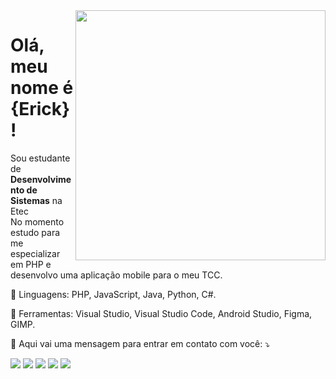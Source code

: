 <img src="img/image_adobe_express_cortado.png.png" min-width="400px" max-width="400px" width="400px" align="right">

<h1 align="left">Olá, meu nome é <strong>{Erick}!</strong></h1>

<p align="left"> 
  Sou estudante de <strong>Desenvolvimento de Sistemas</strong> na Etec<br>
  No momento estudo para me especializar em PHP e <br> desenvolvo uma aplicação mobile para o meu TCC.
</p>

<p align="left">
  🦄 Linguagens: PHP, JavaScript, Java, Python, C#.
</p>

<p align="left">
  💼 Ferramentas: Visual Studio, Visual Studio Code, Android Studio, Figma, GIMP.
</p>

<p align="left">
  💌 Aqui vai uma mensagem para entrar em contato com você: ⤵️
</p>

<p align="left">
  <a href="#" alt="Gmail">
  <img src="https://img.shields.io/badge/-Gmail-FF0000?style=flat-square&labelColor=FF0000&logo=gmail&logoColor=white&link=LINK-DO-SEU-GMAIL" /></a>

  <a href="#" alt="LinkedIn">
  <img src="https://img.shields.io/badge/-Linkedin-0e76a8?style=flat-square&logo=Linkedin&logoColor=white&link=LINK-DO-SEU-LINKEDIN" /></a>

  <a href="#" alt="WhatsApp">
  <img src="https://img.shields.io/badge/-WhatsApp-25d366?style=flat-square&labelColor=25d366&logo=whatsapp&logoColor=white&link=API-DO-SEU-WHATSAPP"/></a>

  <a href="#" alt="Facebook">
  <img src="https://img.shields.io/badge/-Facebook-3b5998?style=flat-square&labelColor=3b5998&logo=facebook&logoColor=white&link=LINK-DO-SEU-FACEBOOK"/></a>

  <a href="#" alt="Instagram">
  <img src="https://img.shields.io/badge/-Instagram-DF0174?style=flat-square&labelColor=DF0174&logo=instagram&logoColor=white&link=LINK-DO-SEU-INSTAGRAM"/></a>
</p>
